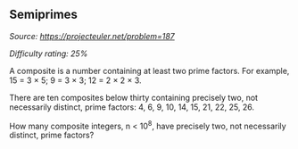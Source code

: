 Semiprimes
----------

*Source: https://projecteuler.net/problem=187*


*Difficulty rating: 25%*

A composite is a number containing at least two prime factors. For
example, 15 = 3 × 5; 9 = 3 × 3; 12 = 2 × 2 × 3.

There are ten composites below thirty containing precisely two, not
necessarily distinct, prime factors: 4, 6, 9, 10, 14, 15, 21, 22, 25,
26.

How many composite integers, n \< 10<sup>8</sup>, have precisely two, not
necessarily distinct, prime factors?
